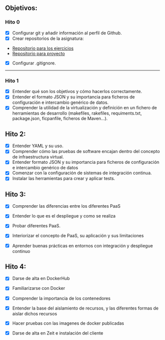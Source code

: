 ## Objetivos:

### Hito 0
- [X] Configurar git y añadir información al perfil de Github.
- [X] Crear repositorios de la asignatura:
- [Repositorio para los ejercicios](https://github.com/pablotr9/IV-ejercicios-18-19)
- [Repositorio para proyecto](https://github.com/pablotr9/proyecto-IV)
- [X] Configurar .gitignore.

---

### Hito 1
- [X] Entender qué son los objetivos y cómo hacerlos correctamente.
- [X] Entender el formato JSON y su importancia para ficheros de configuración e intercambio genérico de datos.
- [X] Comprender la utilidad de la virtualización y definición en un fichero de herramientas de desarrollo (makefiles, rakefiles, requiments.txt, package.json, ficpanfile, ficheros de Maven...).

## Hito 2:
- [x] Entender YAML  y su uso.
- [x] Comprender cómo las pruebas de software encajan dentro del concepto de infraestructura virtual.
- [x] Entender formato JSON y su importancia para ficheros de configuración e intercambio genérico de datos
- [x] Comenzar con la configuración de sistemas de integración continua.
- [x] Instalar las herramientas para crear y aplicar tests.

## Hito 3:
 - [x] Comprender las diferencias entre los diferentes PaaS
 - [x] Entender lo que es el despliegue y como se realiza
 - [x] Probar diferentes PaaS.
 - [x] Interiorizar el concepto de PaaS, su aplicación y sus limitaciones
 - [x] Aprender buenas prácticas en entornos con integración y despliegue continuo


## Hito 4:
 - [x] Darse de alta en DockerHub
 - [x] Familiarizarse con Docker
 - [x] Comprender la importancia de los contenedores
 - [x] Entender la base del aislamiento de recursos, y las diferentes formas de aislar dichos recursos
 - [x] Hacer pruebas con las imagenes de docker publicadas
 - [x] Darse de alta en Zeit e instalación del cliente

